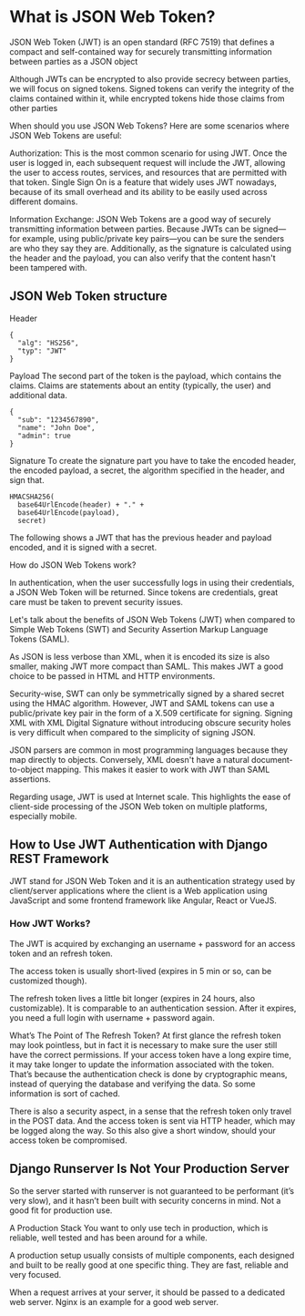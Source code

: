 # What is JSON Web Token?
JSON Web Token (JWT) is an open standard (RFC 7519) that defines a compact and self-contained way for securely transmitting information between parties as a JSON object

Although JWTs can be encrypted to also provide secrecy between parties, we will focus on signed tokens. Signed tokens can verify the integrity of the claims contained within it, while encrypted tokens hide those claims from other parties

When should you use JSON Web Tokens?
Here are some scenarios where JSON Web Tokens are useful:

Authorization: This is the most common scenario for using JWT. Once the user is logged in, each subsequent request will include the JWT, allowing the user to access routes, services, and resources that are permitted with that token. Single Sign On is a feature that widely uses JWT nowadays, because of its small overhead and its ability to be easily used across different domains.

Information Exchange: JSON Web Tokens are a good way of securely transmitting information between parties. Because JWTs can be signed—for example, using public/private key pairs—you can be sure the senders are who they say they are. Additionally, as the signature is calculated using the header and the payload, you can also verify that the content hasn't been tampered with.

## JSON Web Token structure
Header
~~~
{
  "alg": "HS256",
  "typ": "JWT"
}
~~~
Payload
The second part of the token is the payload, which contains the claims. Claims are statements about an entity (typically, the user) and additional data.
~~~
{
  "sub": "1234567890",
  "name": "John Doe",
  "admin": true
}
~~~

Signature
To create the signature part you have to take the encoded header, the encoded payload, a secret, the algorithm specified in the header, and sign that.
~~~
HMACSHA256(
  base64UrlEncode(header) + "." +
  base64UrlEncode(payload),
  secret)
  ~~~

  The following shows a JWT that has the previous header and payload encoded, and it is signed with a secret. 

  How do JSON Web Tokens work?

  In authentication, when the user successfully logs in using their credentials, a JSON Web Token will be returned. Since tokens are credentials, great care must be taken to prevent security issues.

  Let's talk about the benefits of JSON Web Tokens (JWT) when compared to Simple Web Tokens (SWT) and Security Assertion Markup Language Tokens (SAML).

As JSON is less verbose than XML, when it is encoded its size is also smaller, making JWT more compact than SAML. This makes JWT a good choice to be passed in HTML and HTTP environments.

Security-wise, SWT can only be symmetrically signed by a shared secret using the HMAC algorithm. However, JWT and SAML tokens can use a public/private key pair in the form of a X.509 certificate for signing. Signing XML with XML Digital Signature without introducing obscure security holes is very difficult when compared to the simplicity of signing JSON.

JSON parsers are common in most programming languages because they map directly to objects. Conversely, XML doesn't have a natural document-to-object mapping. This makes it easier to work with JWT than SAML assertions.

Regarding usage, JWT is used at Internet scale. This highlights the ease of client-side processing of the JSON Web token on multiple platforms, especially mobile.

## How to Use JWT Authentication with Django REST Framework

JWT stand for JSON Web Token and it is an authentication strategy used by client/server applications where the client is a Web application using JavaScript and some frontend framework like Angular, React or VueJS.

### How JWT Works?
The JWT is acquired by exchanging an username + password for an access token and an refresh token.

The access token is usually short-lived (expires in 5 min or so, can be customized though).

The refresh token lives a little bit longer (expires in 24 hours, also customizable). It is comparable to an authentication session. After it expires, you need a full login with username + password again.


What’s The Point of The Refresh Token?
At first glance the refresh token may look pointless, but in fact it is necessary to make sure the user still have the correct permissions. If your access token have a long expire time, it may take longer to update the information associated with the token. That’s because the authentication check is done by cryptographic means, instead of querying the database and verifying the data. So some information is sort of cached.

There is also a security aspect, in a sense that the refresh token only travel in the POST data. And the access token is sent via HTTP header, which may be logged along the way. So this also give a short window, should your access token be compromised.

## Django Runserver Is Not Your Production Server
So the server started with runserver is not guaranteed to be performant (it’s very slow), and it hasn’t been built with security concerns in mind. Not a good fit for production use.

A Production Stack
You want to only use tech in production, which is reliable, well tested and has been around for a while.

A production setup usually consists of multiple components, each designed and built to be really good at one specific thing. They are fast, reliable and very focused.

When a request arrives at your server, it should be passed to a dedicated web server. Nginx is an example for a good web server.




